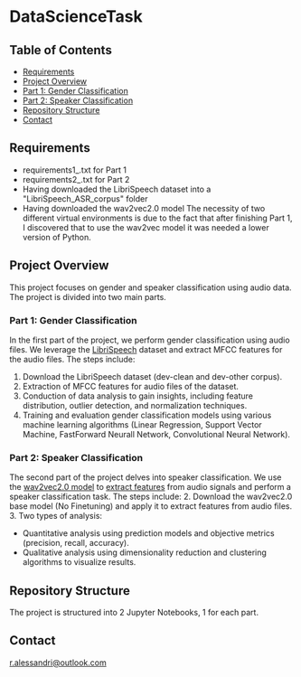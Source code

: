 # DataScienceTask

## Table of Contents
- [Requirements](#requirements)
- [Project Overview](#project-overview)
- [Part 1: Gender Classification](#part-1-gender-classification)
- [Part 2: Speaker Classification](#part-2-speaker-classification)
- [Repository Structure](#repository-structure)
- [Contact](#contact)

## Requirements
- requirements1_.txt for Part 1
- requirements2_.txt for Part 2
- Having downloaded the LibriSpeech dataset into a "LibriSpeech_ASR_corpus" folder
- Having downloaded the wav2vec2.0 model
The necessity of two different virtual environments is due to the fact that after finishing Part 1, I discovered that to use the wav2vec model it was needed a lower version of Python.

## Project Overview
This project focuses on gender and speaker classification using audio data. The project is divided into two main parts.

### Part 1: Gender Classification
In the first part of the project, we perform gender classification using audio files. We leverage the [LibriSpeech](https://www.openslr.org/12/) dataset and extract MFCC features for the audio files. The steps include:
1. Download the LibriSpeech dataset (dev-clean and dev-other corpus).
2. Extraction of  MFCC features for audio files of the dataset.
3. Conduction of data analysis to gain insights, including feature distribution, outlier detection, and normalization techniques.
4. Training and evaluation gender classification models using various machine learning algorithms (Linear Regression, Support Vector Machine, FastForward Neurall Network, Convolutional Neural Network).

### Part 2: Speaker Classification
The second part of the project delves into speaker classification. We use the [wav2vec2.0 model](https://github.com/facebookresearch/fairseq/blob/main/examples/wav2vec/README.md) to [extract features](https://github.com/facebookresearch/fairseq/blob/main/examples/wav2vec/README.md#wav2vec) from audio signals and perform a speaker classification task. The steps include:
2. Download the wav2vec2.0 base model (No Finetuning) and apply it to extract features from audio files.
3. Two types of analysis:
   - Quantitative analysis using prediction models and objective metrics (precision, recall, accuracy).
   - Qualitative analysis using dimensionality reduction and clustering algorithms to visualize results.

## Repository Structure
The project is structured into 2 Jupyter Notebooks, 1 for each part.

## Contact
r.alessandri@outlook.com
